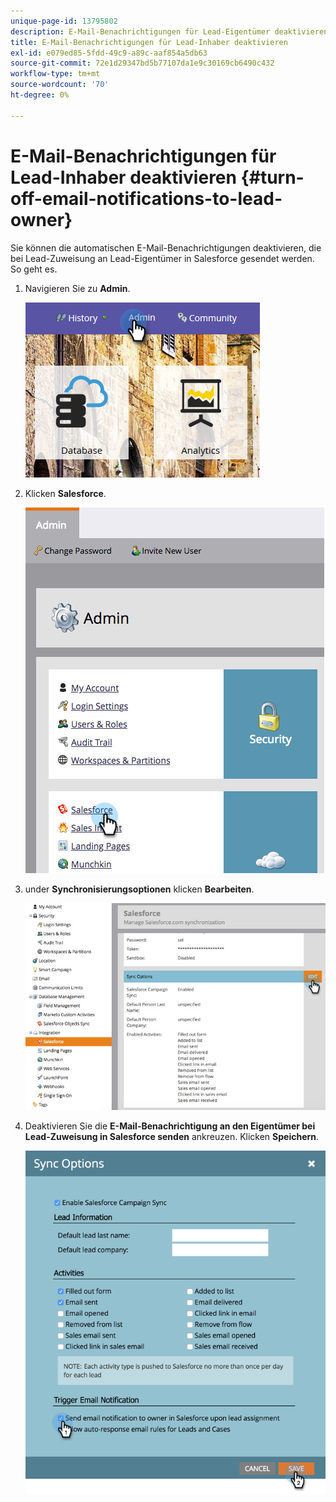 ```yaml
---
unique-page-id: 13795802
description: E-Mail-Benachrichtigungen für Lead-Eigentümer deaktivieren - Marketo-Dokumente - Produktdokumentation
title: E-Mail-Benachrichtigungen für Lead-Inhaber deaktivieren
exl-id: e079ed85-5fdd-49c9-a89c-aaf854a5db63
source-git-commit: 72e1d29347bd5b77107da1e9c30169cb6490c432
workflow-type: tm+mt
source-wordcount: '70'
ht-degree: 0%

---
```


# E-Mail-Benachrichtigungen für Lead-Inhaber deaktivieren {#turn-off-email-notifications-to-lead-owner}

Sie können die automatischen E-Mail-Benachrichtigungen deaktivieren, die bei Lead-Zuweisung an Lead-Eigentümer in Salesforce gesendet werden. So geht es.

1. Navigieren Sie zu **Admin**.

   ![](assets/admin-1.png)

1. Klicken **Salesforce**.

   ![](assets/adminsalesforce.png)

1. under **Synchronisierungsoptionen** klicken **Bearbeiten**.

   ![](assets/salesforcesummary2.jpg)

1. Deaktivieren Sie die **E-Mail-Benachrichtigung an den Eigentümer bei Lead-Zuweisung in Salesforce senden** ankreuzen. Klicken **Speichern**.

   ![](assets/new-screen.png)
